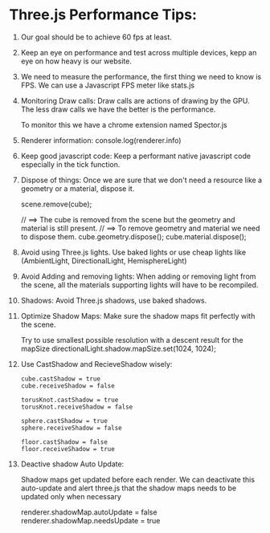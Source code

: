 # Three.js Performance Tips:

1.  Our goal should be to achieve 60 fps at least.
2.  Keep an eye on performance and test across multiple devices, kepp an eye on how heavy is our website.
3.  We need to measure the performance, the first thing we need to know is FPS.
    We can use a Javascript FPS meter like stats.js

4.  Monitoring Draw calls:
    Draw calls are actions of drawing by the GPU. The less draw calls we have the better is the performance.

    To monitor this we have a chrome extension named Spector.js

5.  Renderer information:
    console.log(renderer.info)

6.  Keep good javascript code:
    Keep a performant native javascript code especially in the tick function.
7.  Dispose of things:
    Once we are sure that we don't need a resource like a geometry or a material, dispose it.

    scene.remove(cube);

    // ==> The cube is removed from the scene but the geometry and material is still present.
    // ==> To remove geometry and material we need to dispose them.
    cube.geometry.dispose();
    cube.material.dispose();

8.  Avoid using Three.js lights.
    Use baked lights or use cheap lights like (AmbientLight, DirectionalLight, HemisphereLight)

9.  Avoid Adding and removing lights:
    When adding or removing light from the scene, all the materials supporting lights will have to be recompiled.

10. Shadows:
    Avoid Three.js shadows, use baked shadows.

11. Optimize Shadow Maps:
    Make sure the shadow maps fit perfectly with the scene.

    Try to use smallest possible resolution with a descent result for the mapSize
    directionalLight.shadow.mapSize.set(1024, 1024);

12. Use CastShadow and RecieveShadow wisely:

        cube.castShadow = true
        cube.receiveShadow = false

        torusKnot.castShadow = true
        torusKnot.receiveShadow = false

        sphere.castShadow = true
        sphere.receiveShadow = false

        floor.castShadow = false
        floor.receiveShadow = true

13. Deactive shadow Auto Update:

    Shadow maps get updated before each render.
    We can deactivate this auto-update and alert three.js that the shadow maps needs to be updated only when necessary

    renderer.shadowMap.autoUpdate = false
    renderer.shadowMap.needsUpdate = true
